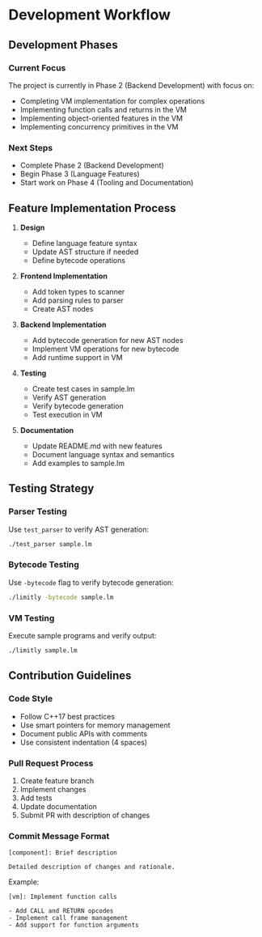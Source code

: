 # Development Workflow

## Development Phases

### Current Focus
The project is currently in Phase 2 (Backend Development) with focus on:
- Completing VM implementation for complex operations
- Implementing function calls and returns in the VM
- Implementing object-oriented features in the VM
- Implementing concurrency primitives in the VM

### Next Steps
- Complete Phase 2 (Backend Development)
- Begin Phase 3 (Language Features)
- Start work on Phase 4 (Tooling and Documentation)

## Feature Implementation Process

1. **Design**
   - Define language feature syntax
   - Update AST structure if needed
   - Define bytecode operations

2. **Frontend Implementation**
   - Add token types to scanner
   - Add parsing rules to parser
   - Create AST nodes

3. **Backend Implementation**
   - Add bytecode generation for new AST nodes
   - Implement VM operations for new bytecode
   - Add runtime support in VM

4. **Testing**
   - Create test cases in sample.lm
   - Verify AST generation
   - Verify bytecode generation
   - Test execution in VM

5. **Documentation**
   - Update README.md with new features
   - Document language syntax and semantics
   - Add examples to sample.lm

## Testing Strategy

### Parser Testing
Use `test_parser` to verify AST generation:
```bash
./test_parser sample.lm
```

### Bytecode Testing
Use `-bytecode` flag to verify bytecode generation:
```bash
./limitly -bytecode sample.lm
```

### VM Testing
Execute sample programs and verify output:
```bash
./limitly sample.lm
```

## Contribution Guidelines

### Code Style
- Follow C++17 best practices
- Use smart pointers for memory management
- Document public APIs with comments
- Use consistent indentation (4 spaces)

### Pull Request Process
1. Create feature branch
2. Implement changes
3. Add tests
4. Update documentation
5. Submit PR with description of changes

### Commit Message Format
```
[component]: Brief description

Detailed description of changes and rationale.
```

Example:
```
[vm]: Implement function calls

- Add CALL and RETURN opcodes
- Implement call frame management
- Add support for function arguments
```